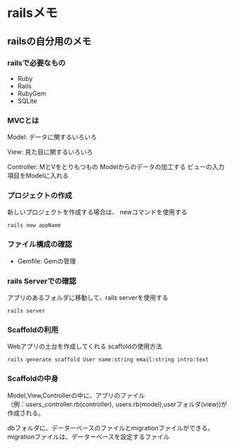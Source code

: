 # railsメモ

## railsの自分用のメモ


### railsで必要なもの

* Ruby
* Rails
* RubyGem
* SQLite

### MVCとは

Model: データに関するいろいろ

View: 見た目に関するいろいろ

Controller: MとVをとりもつもの
Modelからのデータの加工する
ビューの入力項目をModelに入れる

### プロジェクトの作成

新しいプロジェクトを作成する場合は、 newコマンドを使用する

    rails new appName

### ファイル構成の確認

* Gemfile: Gemの管理


### rails Serverでの確認

アプリのあるフォルダに移動して、rails serverを使用する

    rails server


### Scaffoldの利用
Webアプリの土台を作成してくれる scaffoldの使用方法

    rails generate scaffold User name:string email:string intro:text


### Scaffoldの中身

Model,View,Controllerの中に、アプリのファイル  
（例：users_controller.rb(controller), users.rb(model),userフォルダ(view))が作成される。

dbフォルダに、データーベースのファイルとmigrationファイルができる。  
migrationファイルは、データーベースを設定するファイル

### 










